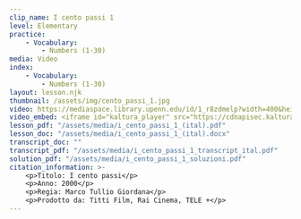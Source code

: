 ```yaml
---
clip_name: I cento passi 1 
level: Elementary
practice: 
    - Vocabulary: 
        - Numbers (1-30)
media: Video
index: 
    - Vocabulary: 
        - Numbers (1-30)
layout: lesson.njk
thumbnail: /assets/img/cento_passi_1.jpg
video: https://mediaspace.library.upenn.edu/id/1_r8zdmelp?width=400&height=285&playerId=52628472
video_embed: <iframe id="kaltura_player" src="https://cdnapisec.kaltura.com/p/1147242/sp/114724200/embedIframeJs/uiconf_id/9757771/partner_id/1147242?iframeembed=true&playerId=kaltura_player&entry_id=1_r8zdmelp&flashvars[streamerType]=auto&amp;flashvars[localizationCode]=en&amp;flashvars[sideBarContainer.plugin]=true&amp;flashvars[sideBarContainer.position]=left&amp;flashvars[sideBarContainer.clickToClose]=true&amp;flashvars[chapters.plugin]=true&amp;flashvars[chapters.layout]=vertical&amp;flashvars[chapters.thumbnailRotator]=false&amp;flashvars[streamSelector.plugin]=true&amp;flashvars[EmbedPlayer.SpinnerTarget]=videoHolder&amp;flashvars[dualScreen.plugin]=true&amp;flashvars[Kaltura.addCrossoriginToIframe]=true&amp;&wid=1_40d4day3" width="400" height="285" allowfullscreen webkitallowfullscreen mozAllowFullScreen allow="autoplay *; fullscreen *; encrypted-media *" sandbox="allow-downloads allow-forms allow-same-origin allow-scripts allow-top-navigation allow-pointer-lock allow-popups allow-modals allow-orientation-lock allow-popups-to-escape-sandbox allow-presentation allow-top-navigation-by-user-activation" frameborder="0" title="I cento passi 1"></iframe>
lesson_pdf: "/assets/media/i_cento_passi_1_(ital).pdf"
lesson_doc: "/assets/media/i_cento_passi_1_(ital).docx"
transcript_doc: ""
transcript_pdf: "/assets/media/i_cento_passi_1_transcript_ital.pdf"
solution_pdf: "/assets/media/i_cento_passi_1_soluzioni.pdf"
citation_information: >- 
    <p>Titolo: I cento passi</p>
    <p>Anno: 2000</p>
    <p>Regia: Marco Tullio Giordana</p>
    <p>Prodotto da: Titti Film, Rai Cinema, TELE +</p>
---
```


